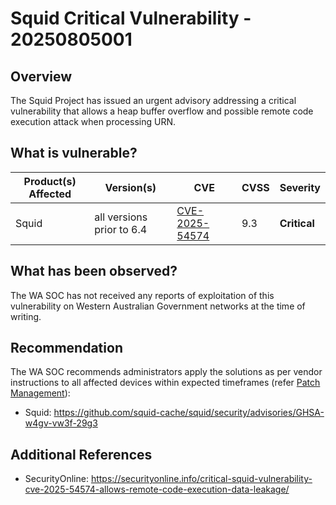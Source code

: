 # Squid Critical Vulnerability - 20250805001

## Overview

The Squid Project has issued an urgent advisory addressing a critical vulnerability that allows a heap buffer overflow and possible remote code execution attack when processing URN.

## What is vulnerable?

| Product(s) Affected | Version(s)                | CVE                                                               | CVSS | Severity     |
| ------------------- | ------------------------- | ----------------------------------------------------------------- | ---- | ------------ |
| Squid               | all versions prior to 6.4 | [CVE-2025-54574](https://nvd.nist.gov/vuln/detail/CVE-2025-54574) | 9.3  | **Critical** |

## What has been observed?

The WA SOC has not received any reports of exploitation of this vulnerability on Western Australian Government networks at the time of writing.

## Recommendation

The WA SOC recommends administrators apply the solutions as per vendor instructions to all affected devices within expected timeframes (refer [Patch Management](../guidelines/patch-management.md)):

- Squid: <https://github.com/squid-cache/squid/security/advisories/GHSA-w4gv-vw3f-29g3>

## Additional References

- SecurityOnline: <https://securityonline.info/critical-squid-vulnerability-cve-2025-54574-allows-remote-code-execution-data-leakage/>
